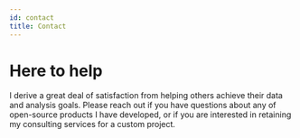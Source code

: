 ```yaml
---
id: contact
title: Contact
---
```


# Here to help

I derive a great deal of satisfaction from helping others achieve their data and analysis goals. Please reach out if you 
have questions about any of open-source products I have developed, or if you are interested in retaining my consulting services
for a custom project. 